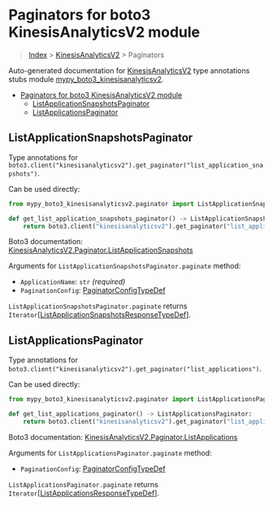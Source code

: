 # Paginators for boto3 KinesisAnalyticsV2 module

> [Index](..) > [KinesisAnalyticsV2](.) > Paginators

Auto-generated documentation for
[KinesisAnalyticsV2](https://boto3.amazonaws.com/v1/documentation/api/1.17.72/reference/services/kinesisanalyticsv2.html#KinesisAnalyticsV2)
type annotations stubs module
[mypy_boto3_kinesisanalyticsv2](https://pypi.org/project/mypy-boto3-kinesisanalyticsv2/).

- [Paginators for boto3 KinesisAnalyticsV2 module](#paginators-for-boto3-kinesisanalyticsv2-module)
  - [ListApplicationSnapshotsPaginator](#listapplicationsnapshotspaginator)
  - [ListApplicationsPaginator](#listapplicationspaginator)

## ListApplicationSnapshotsPaginator

Type annotations for
`boto3.client("kinesisanalyticsv2").get_paginator("list_application_snapshots")`.

Can be used directly:

```python
from mypy_boto3_kinesisanalyticsv2.paginator import ListApplicationSnapshotsPaginator

def get_list_application_snapshots_paginator() -> ListApplicationSnapshotsPaginator:
    return boto3.client("kinesisanalyticsv2").get_paginator("list_application_snapshots")
```

Boto3 documentation:
[KinesisAnalyticsV2.Paginator.ListApplicationSnapshots](https://boto3.amazonaws.com/v1/documentation/api/1.17.72/reference/services/kinesisanalyticsv2.html#KinesisAnalyticsV2.Paginator.ListApplicationSnapshots)

Arguments for `ListApplicationSnapshotsPaginator.paginate` method:

- `ApplicationName`: `str` *(required)*
- `PaginationConfig`:
  [PaginatorConfigTypeDef](./type_defs.md#paginatorconfigtypedef)

`ListApplicationSnapshotsPaginator.paginate` returns
`Iterator`\[[ListApplicationSnapshotsResponseTypeDef](./type_defs.md#listapplicationsnapshotsresponsetypedef)\].

## ListApplicationsPaginator

Type annotations for
`boto3.client("kinesisanalyticsv2").get_paginator("list_applications")`.

Can be used directly:

```python
from mypy_boto3_kinesisanalyticsv2.paginator import ListApplicationsPaginator

def get_list_applications_paginator() -> ListApplicationsPaginator:
    return boto3.client("kinesisanalyticsv2").get_paginator("list_applications")
```

Boto3 documentation:
[KinesisAnalyticsV2.Paginator.ListApplications](https://boto3.amazonaws.com/v1/documentation/api/1.17.72/reference/services/kinesisanalyticsv2.html#KinesisAnalyticsV2.Paginator.ListApplications)

Arguments for `ListApplicationsPaginator.paginate` method:

- `PaginationConfig`:
  [PaginatorConfigTypeDef](./type_defs.md#paginatorconfigtypedef)

`ListApplicationsPaginator.paginate` returns
`Iterator`\[[ListApplicationsResponseTypeDef](./type_defs.md#listapplicationsresponsetypedef)\].
